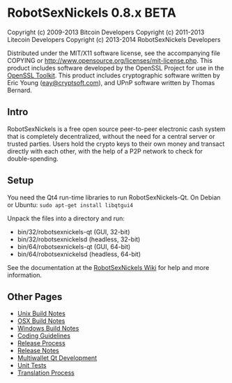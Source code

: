 RobotSexNickels 0.8.x BETA
====================

Copyright (c) 2009-2013 Bitcoin Developers
Copyright (c) 2011-2013 Litecoin Developers
Copyright (c) 2013-2014 RobotSexNickels Developers

Distributed under the MIT/X11 software license, see the accompanying
file COPYING or http://www.opensource.org/licenses/mit-license.php.
This product includes software developed by the OpenSSL Project for use in the [OpenSSL Toolkit](http://www.openssl.org/). This product includes
cryptographic software written by Eric Young ([eay@cryptsoft.com](mailto:eay@cryptsoft.com)), and UPnP software written by Thomas Bernard.


Intro
---------------------
RobotSexNickels is a free open source peer-to-peer electronic cash system that is
completely decentralized, without the need for a central server or trusted
parties.  Users hold the crypto keys to their own money and transact directly
with each other, with the help of a P2P network to check for double-spending.


Setup
---------------------
You need the Qt4 run-time libraries to run RobotSexNickels-Qt. On Debian or Ubuntu:
	`sudo apt-get install libqtgui4`

Unpack the files into a directory and run:

- bin/32/robotsexnickels-qt (GUI, 32-bit)
- bin/32/robotsexnickelsd (headless, 32-bit)
- bin/64/robotsexnickels-qt (GUI, 64-bit)
- bin/64/robotsexnickelsd (headless, 64-bit)

See the documentation at the [RobotSexNickels Wiki](http://robotsexnickels.info)
for help and more information.


Other Pages
---------------------
- [Unix Build Notes](build-unix.md)
- [OSX Build Notes](build-osx.md)
- [Windows Build Notes](build-msw.md)
- [Coding Guidelines](coding.md)
- [Release Process](release-process.md)
- [Release Notes](release-notes.md)
- [Multiwallet Qt Development](multiwallet-qt.md)
- [Unit Tests](unit-tests.md)
- [Translation Process](translation_process.md)
